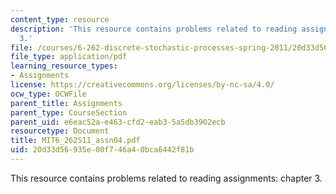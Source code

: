 ```yaml
---
content_type: resource
description: 'This resource contains problems related to reading assignments: chapter
  3.'
file: /courses/6-262-discrete-stochastic-processes-spring-2011/20d33d56935e00f746a40bca6442f81b_MIT6_262S11_assn04.pdf
file_type: application/pdf
learning_resource_types:
- Assignments
license: https://creativecommons.org/licenses/by-nc-sa/4.0/
ocw_type: OCWFile
parent_title: Assignments
parent_type: CourseSection
parent_uid: e6eac52a-e463-cfd2-eab3-5a5db3902ecb
resourcetype: Document
title: MIT6_262S11_assn04.pdf
uid: 20d33d56-935e-00f7-46a4-0bca6442f81b
---
```

This resource contains problems related to reading assignments: chapter 3.